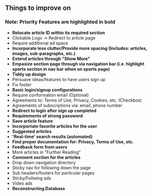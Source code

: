 ## Things to improve on
### Note: Priority Features are highlighted in bold
  * __Relocate article ID within its required section__
  * Clickable Logo -> Redirect to article page
  * Require additional ad space
  * __Incorporate less clutter/Provide more spacing (Includes: articles, images, sub-paragraphs, etc.)__
  * __Extend articles through "Show More"__
  * __Empasize section page through via navigation bar (i.e. highlight sports section in nav bar when on sports page)__
  * __Tiddy up design__
  * Persuave ideas/features to have users sign up
  * Fix footer
  * __Basic login/signup configurations__
  * Require conformation email (Optional)
  * Agreements to: Terms of Use, Privacy, Cookies, etc. (Checkbox)
  * Agreements of subscriptions via: email, phone number
  * __Redirect to login after sign up completed__
  * __Requirements of strong password__
  * __Save article feature__
  * __Incorportate favorite articles for the user__
  * __Suggested articles__
  * __'Real-time' search results (automated)__
  * __Find proper documentation for: Privacy, Terms of Use, etc.__
  * __Feedback form from users__
  * More articles in "Further Reading"
  * __Comment section for the articles__
  * Drop down navigation directory
  * Sticky nav for following down the page
  * Sub headers/footers for particular pages
  * Sticky/Follwing ads
  * Video ads
  * __Reconstructing Database__
